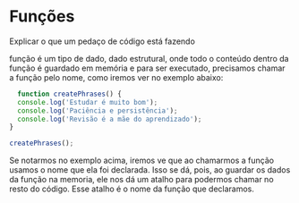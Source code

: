 # Funções 

Explicar o que um pedaço de código está fazendo

função é um tipo de dado, dado estrutural, onde todo o conteúdo dentro da função é guardado em memória e para ser executado, precisamos chamar a função pelo nome, como iremos ver no exemplo abaixo:

```Javascript
  function createPhrases() {
  console.log('Estudar é muito bom');
  console.log('Paciência e persistência');
  console.log('Revisão é a mãe do aprendizado');
}

createPhrases();
```

Se notarmos no exemplo acima, iremos ve que ao chamarmos a função usamos o nome que ela foi declarada. Isso se dá, pois, ao guardar os dados da função na memoria, ele nos dá um atalho para podermos chamar no resto do código. Esse atalho é o nome da função que declaramos.

